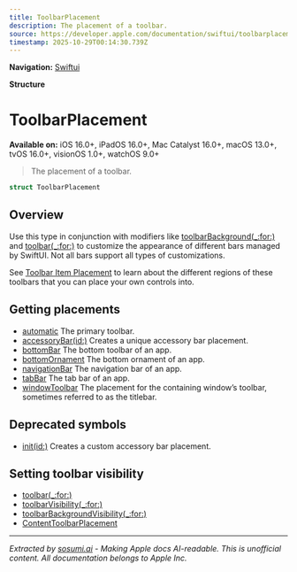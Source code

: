 ```yaml
---
title: ToolbarPlacement
description: The placement of a toolbar.
source: https://developer.apple.com/documentation/swiftui/toolbarplacement
timestamp: 2025-10-29T00:14:30.739Z
---
```


**Navigation:** [Swiftui](/documentation/swiftui)

**Structure**

# ToolbarPlacement

**Available on:** iOS 16.0+, iPadOS 16.0+, Mac Catalyst 16.0+, macOS 13.0+, tvOS 16.0+, visionOS 1.0+, watchOS 9.0+

> The placement of a toolbar.

```swift
struct ToolbarPlacement
```

## Overview

Use this type in conjunction with modifiers like [toolbarBackground(_:for:)](/documentation/swiftui/view/toolbarbackground(_:for:)) and [toolbar(_:for:)](/documentation/swiftui/view/toolbar(_:for:)) to customize the appearance of different bars managed by SwiftUI. Not all bars support all types of customizations.

See [Toolbar Item Placement](/documentation/swiftui/toolbaritemplacement) to learn about the different regions of these toolbars that you can place your own controls into.

## Getting placements

- [automatic](/documentation/swiftui/toolbarplacement/automatic) The primary toolbar.
- [accessoryBar(id:)](/documentation/swiftui/toolbarplacement/accessorybar(id:)) Creates a unique accessory bar placement.
- [bottomBar](/documentation/swiftui/toolbarplacement/bottombar) The bottom toolbar of an app.
- [bottomOrnament](/documentation/swiftui/toolbarplacement/bottomornament) The bottom ornament of an app.
- [navigationBar](/documentation/swiftui/toolbarplacement/navigationbar) The navigation bar of an app.
- [tabBar](/documentation/swiftui/toolbarplacement/tabbar) The tab bar of an app.
- [windowToolbar](/documentation/swiftui/toolbarplacement/windowtoolbar) The placement for the containing window’s toolbar, sometimes referred to as the titlebar.

## Deprecated symbols

- [init(id:)](/documentation/swiftui/toolbarplacement/init(id:)) Creates a custom accessory bar placement.

## Setting toolbar visibility

- [toolbar(_:for:)](/documentation/swiftui/view/toolbar(_:for:))
- [toolbarVisibility(_:for:)](/documentation/swiftui/view/toolbarvisibility(_:for:))
- [toolbarBackgroundVisibility(_:for:)](/documentation/swiftui/view/toolbarbackgroundvisibility(_:for:))
- [ContentToolbarPlacement](/documentation/swiftui/contenttoolbarplacement)

---

*Extracted by [sosumi.ai](https://sosumi.ai) - Making Apple docs AI-readable.*
*This is unofficial content. All documentation belongs to Apple Inc.*
